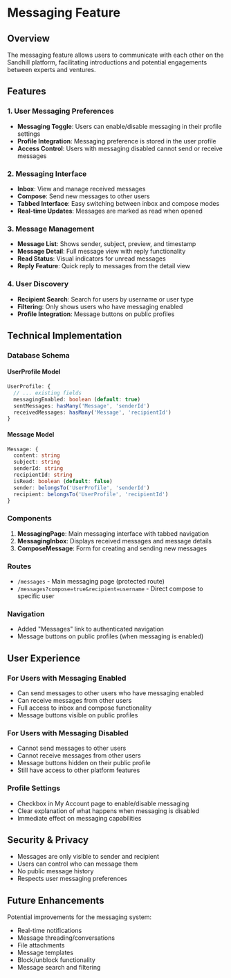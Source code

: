 # Messaging Feature

## Overview

The messaging feature allows users to communicate with each other on the Sandhill platform, facilitating introductions and potential engagements between experts and ventures.

## Features

### 1. User Messaging Preferences
- **Messaging Toggle**: Users can enable/disable messaging in their profile settings
- **Profile Integration**: Messaging preference is stored in the user profile
- **Access Control**: Users with messaging disabled cannot send or receive messages

### 2. Messaging Interface
- **Inbox**: View and manage received messages
- **Compose**: Send new messages to other users
- **Tabbed Interface**: Easy switching between inbox and compose modes
- **Real-time Updates**: Messages are marked as read when opened

### 3. Message Management
- **Message List**: Shows sender, subject, preview, and timestamp
- **Message Detail**: Full message view with reply functionality
- **Read Status**: Visual indicators for unread messages
- **Reply Feature**: Quick reply to messages from the detail view

### 4. User Discovery
- **Recipient Search**: Search for users by username or user type
- **Filtering**: Only shows users who have messaging enabled
- **Profile Integration**: Message buttons on public profiles

## Technical Implementation

### Database Schema

#### UserProfile Model
```typescript
UserProfile: {
  // ... existing fields
  messagingEnabled: boolean (default: true)
  sentMessages: hasMany('Message', 'senderId')
  receivedMessages: hasMany('Message', 'recipientId')
}
```

#### Message Model
```typescript
Message: {
  content: string
  subject: string
  senderId: string
  recipientId: string
  isRead: boolean (default: false)
  sender: belongsTo('UserProfile', 'senderId')
  recipient: belongsTo('UserProfile', 'recipientId')
}
```

### Components

1. **MessagingPage**: Main messaging interface with tabbed navigation
2. **MessagingInbox**: Displays received messages and message details
3. **ComposeMessage**: Form for creating and sending new messages

### Routes

- `/messages` - Main messaging page (protected route)
- `/messages?compose=true&recipient=username` - Direct compose to specific user

### Navigation

- Added "Messages" link to authenticated navigation
- Message buttons on public profiles (when messaging is enabled)

## User Experience

### For Users with Messaging Enabled
- Can send messages to other users who have messaging enabled
- Can receive messages from other users
- Full access to inbox and compose functionality
- Message buttons visible on public profiles

### For Users with Messaging Disabled
- Cannot send messages to other users
- Cannot receive messages from other users
- Message buttons hidden on their public profile
- Still have access to other platform features

### Profile Settings
- Checkbox in My Account page to enable/disable messaging
- Clear explanation of what happens when messaging is disabled
- Immediate effect on messaging capabilities

## Security & Privacy

- Messages are only visible to sender and recipient
- Users can control who can message them
- No public message history
- Respects user messaging preferences

## Future Enhancements

Potential improvements for the messaging system:
- Real-time notifications
- Message threading/conversations
- File attachments
- Message templates
- Block/unblock functionality
- Message search and filtering
